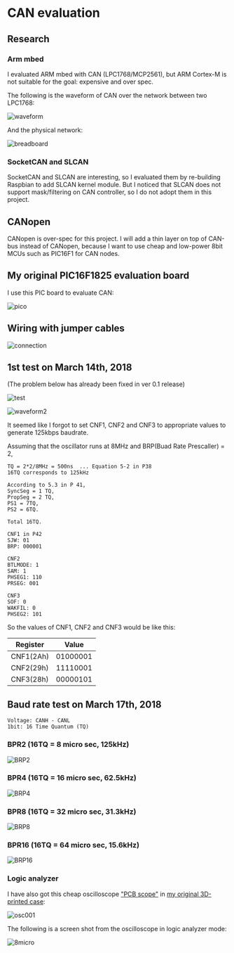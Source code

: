# CAN evaluation

## Research

### Arm mbed

I evaluated ARM mbed with CAN (LPC1768/MCP2561), but ARM Cortex-M is not suitable for the goal: expensive and over spec.

The following is the waveform of CAN over the network between two LPC1768:

![waveform](./waveform.jpg)

And the physical network:

![breadboard](./breadboard.jpg)

### SocketCAN and SLCAN

SocketCAN and SLCAN are interesting, so I evaluated them by re-building Raspbian to add SLCAN kernel module. But I noticed that SLCAN does not support mask/filtering on CAN controller, so I do not adopt them in this project.

## CANopen

CANopen is over-spec for this project. I will add a thin layer on top of CAN-bus instead of CANopen, because I want to use cheap and low-power 8bit MCUs such as PIC16F1 for CAN nodes.

## My original PIC16F1825 evaluation board

I use this PIC board to evaluate CAN:

![pico](https://docs.google.com/drawings/d/e/2PACX-1vTHoT0TZIyVhAgkDVHyuWkc1-_6oFHT2mF53g2q36bgH_qxplkvvRIkJ3PqJBNuTZauhhMmSiemMoZO/pub?w=480&h=360)

## Wiring with jumper cables

![connection](./pic16f1825-mcp2515.jpg)

## 1st test on March 14th, 2018

(The problem below has already been fixed in ver 0.1 release)

![test](./test.jpg)

![waveform2](./waveform2.BMP)

It seemed like I forgot to set CNF1, CNF2 and CNF3 to appropriate values to generate 125kbps baudrate.

Assuming that the oscillator runs at 8MHz and BRP(Buad Rate Prescaller) = 2,

```
TQ = 2*2/8MHz = 500ns  ... Equation 5-2 in P38
16TQ corresponds to 125kHz

According to 5.3 in P 41,
SyncSeg = 1 TQ,
PropSeg = 2 TQ,
PS1 = 7TQ,
PS2 = 6TQ.

Total 16TQ.

CNF1 in P42
SJW: 01
BRP: 000001

CNF2
BTLMODE: 1
SAM: 1
PHSEG1: 110
PRSEG: 001

CNF3
SOF: 0
WAKFIL: 0
PHSEG2: 101
```

So the values of CNF1, CNF2 and CNF3 would be like this:

|Register | Value  |
|---------|--------|
|CNF1(2Ah)|01000001|
|CNF2(29h)|11110001|
|CNF3(28h)|00000101|

## Baud rate test on March 17th, 2018

```
Voltage: CANH - CANL
1bit: 16 Time Quantum (TQ)
```
### BPR2 (16TQ = 8 micro sec, 125kHz)

![BRP2](./test/BRP2.BMP)

### BPR4 (16TQ = 16 micro sec, 62.5kHz)

![BRP4](./test/BRP4.BMP)

### BPR8 (16TQ = 32 micro sec, 31.3kHz)

![BRP8](./test/BRP8.BMP)

### BPR16 (16TQ = 64 micro sec, 15.6kHz)

![BRP16](./test/BRP16.BMP)

### Logic analyzer

I have also got this cheap oscilloscope ["PCB scope"](http://www.picaxestore.com/en_gb/osc001.html) in [my original 3D-printed case](https://github.com/araobp/3D-printing/blob/master/osc001/osc001.stl):

![osc001](./osc001.jpg)

The following is a screen shot from the oscilloscope in logic analyzer mode:

![8micro](./logic_8micro.jpg)
